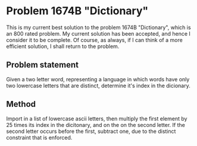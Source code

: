 # Problem 1674B "Dictionary"
This is my current best solution to the problem 1674B "Dictionary", which is an 800 rated problem. My current solution has been accepted, and hence I consider it to be complete. Of course, as always, if I can think of a more efficient solution, I shall return to the problem. 

## Problem statement
Given a two letter word, representing a language in which words have only two lowercase letters that are distinct, determine it's index in the dicionary.

## Method
Import in a list of lowercase ascii letters, then multiply the first element by 25 times its index in the dicitonary, and on the on the second letter. If the second letter occurs before the first, subtract one, due to the distinct constraint that is enforced. 